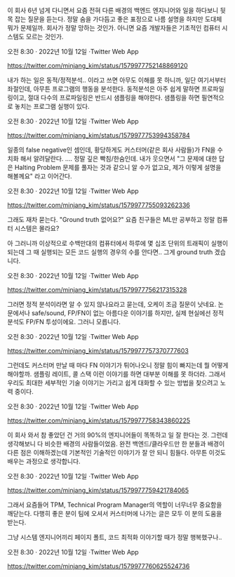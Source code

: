 이 회사 6년 넘게 다니면서 요즘 전혀 다른 배경의 백엔드 엔지니어와 일을 하다보니 뒷목 잡는 질문을 듣는다. 정말 숨을 가다듬고 좋은 표정으로 나름 설명을 하지만 도대체 뭐가 문제일까. 회사가 정말 망하는 것인가. 아니면 요즘 개발자들은 기초적인 컴퓨터 시스템도 모르는 것인가.

오전 8:30 · 2022년 10월 12일
·Twitter Web App

https://twitter.com/minjang_kim/status/1579977752148869120

내가 하는 일은 동적/정적분석.. 이라고 쓰면 아무도 이해를 못 하니까, 일단 여기서부터 좌절인데, 아무튼 프로그램의 행동을 분석한다. 동적분석은 아주 쉽게 말하면 프로파일링이고, 절대 다수의 프로파일링은 반드시 샘플링을 해야한다. 샘플링을 하면 필연적으로 놓치는 프로그램 실행이 있다.

오전 8:30 · 2022년 10월 12일
·Twitter Web App

https://twitter.com/minjang_kim/status/1579977753994358784

일종의 false negative인 셈인데, 황당하게도 커스터머(같은 회사 사람들)가 FN을 수치화 해서 알려달란다. .... 정말 깊은 빡침/한숨인데. 내가 웃으면서 "그 문제에 대한 답은 Halting Problem 문제를 풀자는 것과 같으니 알 수가 없고요, 제가 이렇게 설명을 해볼께요" 라고 이어간다.

오전 8:30 · 2022년 10월 12일
·Twitter Web App

https://twitter.com/minjang_kim/status/1579977755093262336

그래도 재차 묻는다. "Ground truth 없어요?" 요즘 친구들은 ML만 공부하고 정말 컴퓨터 시스템은 몰라요?

아 그러니까 이상적으로 수백만대의 컴퓨터에서 하루에 몇 십조 단위의 트래픽이 실행이 되는데 그 때 실행되는 모든 코드 실행의 경우의 수를 안다면.. 그게 ground truth 겠습니다.

오전 8:30 · 2022년 10월 12일
·Twitter Web App

https://twitter.com/minjang_kim/status/1579977756217315328

그러면 정적 분석이라면 알 수 있지 않나요라고 묻는데, 오케이 조금 질문이 낫네요. 논문에서나 safe/sound, FP/FN이 없는 아름다운 이야기를 하지만, 실제 현실에선 정적 분석도 FP/FN 투성이에요. 그러니 모릅니다.

오전 8:30 · 2022년 10월 12일
·Twitter Web App

https://twitter.com/minjang_kim/status/1579977757370777603

그런데도 커스터머 만날 때 마다 FN 이야기가 튀어나오니 정말 힘이 빠지는데 뭘 어떻게 해야할까. 샘플링 레이트, 콜 스택 이런 이야기를 하면 대부분 이해를 못 하더라. 그래서 우리도 최대한 세부적인 기술 이야기는 가리고 쉽게 대화할 수 있는 방법을 찾으려고 노력 중이다.

오전 8:30 · 2022년 10월 12일
·Twitter Web App

https://twitter.com/minjang_kim/status/1579977758343860225

이 회사 와서 참 좋았던 건 거의 90%의 엔지니어들이 똑똑하고 일 잘 한다는 것. 그런데 생각해보니 다 비슷한 배경의 사람들이었음. 완전 백엔드/클라우드만 한 분들과 배경이 다른 점은 이해하겠는데 기본적인 기술적인 이야기가 잘 안 되니 힘들다. 아무튼 이것도 배우는 과정으로 생각합니다.

오전 8:30 · 2022년 10월 12일
·Twitter Web App

https://twitter.com/minjang_kim/status/1579977759421784065

그래서 요즘들어 TPM, Technical Program Manager의 역할이 너무너무 중요함을 깨닫는다. 다행히 좋은 분이 팀에 오셔서 커스터머에 나가는 글은 모두 이 분의 도움을 받는다.

그냥 시스템 엔지니어끼리 페이지 폴트, 코드 최적화 이야기할 때가 정말 행복했구나..

오전 8:30 · 2022년 10월 12일
·Twitter Web App

https://twitter.com/minjang_kim/status/1579977760625524736

